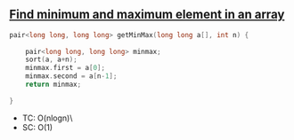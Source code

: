 ## [Find minimum and maximum element in an array](https://practice.geeksforgeeks.org/problems/find-minimum-and-maximum-element-in-an-array4428/1)
``` cpp
pair<long long, long long> getMinMax(long long a[], int n) {
    
    pair<long long, long long> minmax;
    sort(a, a+n);
    minmax.first = a[0];
    minmax.second = a[n-1];
    return minmax;
    
}
```
- TC: O(nlogn)\
- SC: O(1)
